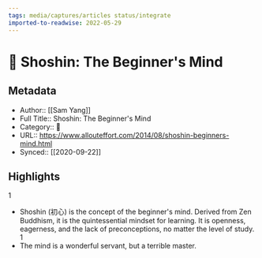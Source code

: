 ```yaml
---
tags: media/captures/articles status/integrate
imported-to-readwise: 2022-05-29
---
```

# 📰 Shoshin: The Beginner's Mind

## Metadata
- Author:: [[Sam Yang]]
- Full Title:: Shoshin: The Beginner's Mind
- Category:: 📰
- URL:: https://www.allouteffort.com/2014/08/shoshin-beginners-mind.html
- Synced:: [[2020-09-22]]

## Highlights
1
- Shoshin (初心) is the concept of the beginner's mind. Derived from Zen Buddhism, it is the quintessential mindset for learning. It is openness, eagerness, and the lack of preconceptions, no matter the level of study.
1
- The mind is a wonderful servant, but a terrible master.
